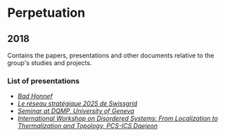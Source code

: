 # Perpetuation
## 2018
Contains the papers, presentations and other documents relative to the group's studies and projects.

### List of presentations

* [*Bad Honnef*](https://github.com/GeeeHesso/Perpetuation/tree/master/2018/Presentations/Bad_Honnef)
* [*Le réseau stratégique 2025 de Swissgrid*](https://github.com/GeeeHesso/Perpetuation/tree/master/2018/Presentations/Le_reseau_strategique_2025_de_Swissgrid)
* [*Seminar at DQMP, University of Geneva*](https://github.com/GeeeHesso/Perpetuation/tree/master/2018/Presentations/DQMP_Geneva)
* [*International Workshop on Disordered Systems: From Localization to Thermalization and Topology, PCS-ICS Daejeon*](https://github.com/GeeeHesso/Perpetuation/tree/master/2018/Presentations/DisSLoTT)